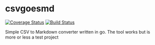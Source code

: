 # csvgoesmd

[![Coverage Status](https://coveralls.io/repos/FKSE/csvgoesmd/badge.svg?branch=master&service=github)](https://coveralls.io/github/FKSE/csvgoesmd?branch=master)
[![Build Status](https://travis-ci.org/FKSE/csvgoesmd.svg?branch=master)](https://travis-ci.org/FKSE/csvgoesmd)

Simple CSV to Markdown converter written in go. The tool works but is more or less a test project

